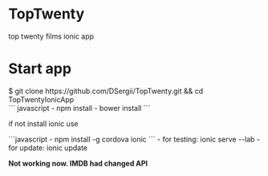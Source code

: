 # TopTwenty
top twenty films ionic app

<h1>Start app</h1>
$ git clone https://github.com/DSergii/TopTwenty.git && cd TopTwentyIonicApp <br />
``` javascript 
- npm install
- bower install
```
<p>if not install ionic use</p>
```javascript
- npm install -g cordova ionic
```
- for testing: ionic serve --lab
- for update: ionic update

<strong>Not working now. IMDB had changed API </strong>
